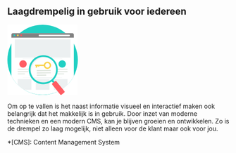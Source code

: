 ## Laagdrempelig in gebruik voor iedereen

![Alt text][image-02]

Om op te vallen is het naast informatie visueel en interactief maken ook belangrijk dat het makkelijk is in gebruik. Door inzet van moderne technieken en een modern CMS, kan je blijven groeien en ontwikkelen. Zo is de drempel zo laag mogelijk, niet alleen voor de klant maar ook voor jou.

*[CMS]: Content Management System

[image-02]: image-02.png

